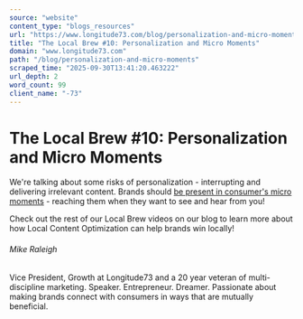```yaml
---
source: "website"
content_type: "blogs_resources"
url: "https://www.longitude73.com/blog/personalization-and-micro-moments"
title: "The Local Brew #10: Personalization and Micro Moments"
domain: "www.longitude73.com"
path: "/blog/personalization-and-micro-moments"
scraped_time: "2025-09-30T13:41:20.463222"
url_depth: 2
word_count: 99
client_name: "-73"
---
```


# The Local Brew #10: Personalization and Micro Moments

We're talking about some risks of personalization - interrupting and delivering irrelevant content. Brands should [be present in consumer's micro moments](/blog/its-the-little-things.-what-you-should-know-about-micro-moments) - reaching them when they want to see and hear from you!

Check out the rest of our Local Brew videos on our blog to learn more about how Local Content Optimization can help brands win locally! 

###### Mike Raleigh

Vice President, Growth at Longitude73 and a 20 year veteran of multi-discipline marketing. Speaker. Entrepreneur. Dreamer. Passionate about making brands connect with consumers in ways that are mutually beneficial.